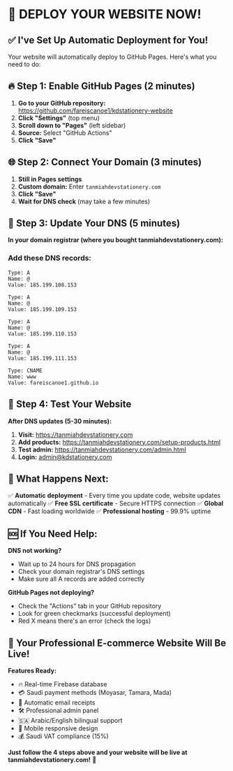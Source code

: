 # 🚀 DEPLOY YOUR WEBSITE NOW!

## ✅ **I've Set Up Automatic Deployment for You!**

Your website will automatically deploy to GitHub Pages. Here's what you need to do:

## 🔥 **Step 1: Enable GitHub Pages (2 minutes)**

1. **Go to your GitHub repository:** https://github.com/fareiscanoe1/kdstationery-website
2. **Click "Settings"** (top menu)
3. **Scroll down to "Pages"** (left sidebar)
4. **Source:** Select "GitHub Actions"
5. **Click "Save"**

## 🌐 **Step 2: Connect Your Domain (3 minutes)**

1. **Still in Pages settings**
2. **Custom domain:** Enter `tanmiahdevstationery.com`
3. **Click "Save"**
4. **Wait for DNS check** (may take a few minutes)

## 🔧 **Step 3: Update Your DNS (5 minutes)**

**In your domain registrar (where you bought tanmiahdevstationery.com):**

### **Add these DNS records:**
```
Type: A
Name: @
Value: 185.199.108.153

Type: A  
Name: @
Value: 185.199.109.153

Type: A
Name: @  
Value: 185.199.110.153

Type: A
Name: @
Value: 185.199.111.153

Type: CNAME
Name: www
Value: fareiscanoe1.github.io
```

## 🎯 **Step 4: Test Your Website**

**After DNS updates (5-30 minutes):**

1. **Visit:** https://tanmiahdevstationery.com
2. **Add products:** https://tanmiahdevstationery.com/setup-products.html
3. **Test admin:** https://tanmiahdevstationery.com/admin.html
4. **Login:** admin@kdstationery.com

## 🎉 **What Happens Next:**

✅ **Automatic deployment** - Every time you update code, website updates automatically
✅ **Free SSL certificate** - Secure HTTPS connection
✅ **Global CDN** - Fast loading worldwide
✅ **Professional hosting** - 99.9% uptime

## 🆘 **If You Need Help:**

**DNS not working?**
- Wait up to 24 hours for DNS propagation
- Check your domain registrar's DNS settings
- Make sure all A records are added correctly

**GitHub Pages not deploying?**
- Check the "Actions" tab in your GitHub repository
- Look for green checkmarks (successful deployment)
- Red X means there's an error (check the logs)

## 🚀 **Your Professional E-commerce Website Will Be Live!**

**Features Ready:**
- 🔥 Real-time Firebase database
- 💳 Saudi payment methods (Moyasar, Tamara, Mada)
- 📧 Automatic email receipts
- 🛠️ Professional admin panel
- 🇸🇦 Arabic/English bilingual support
- 📱 Mobile responsive design
- 💰 Saudi VAT compliance (15%)

**Just follow the 4 steps above and your website will be live at tanmiahdevstationery.com!** 🎉
